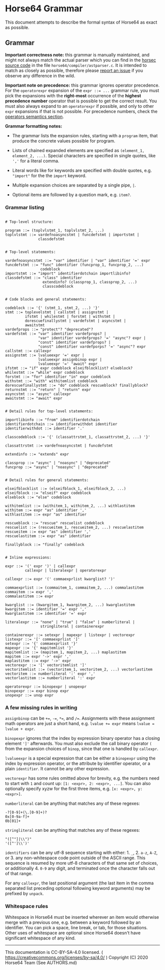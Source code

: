 
# Horse64 Grammar

This document attempts to describe the formal syntax of Horse64
as exact as possible.


## Grammar

**Important correctness note:** this grammar is manually maintained,
and might not always match the actual parser which you can find in the
[horsec source code](../Contributing.md#corehorse64org-package) in
the file `horse64/compiler/astparser.c`. It is intended to
match as closely as possible, therefore please [report an issue](
    ../Contributing.md#report-bugs
) if you observe any difference in the wild.

**Important note on precedence:** this grammar ignores operator precedence.
For the `operatorexpr` expansion of the `expr ::= ...` grammar rule,
you must pick the expansions with the **right-most** occurrence of the
**highest precedence number** operator that is possible to get the correct
result.
You must also always expand to an `operatorexpr` if possible, and only
to other `expr` expansions if that is not possible.
For precedence numbers, check the [operators semantics section](
    Horse64.md#operators
).

**Grammar formatting notes:**

- The grammar lists the expansion rules, starting with a `program`
  item, that produce the concrete values possible for program.

- Lists of chained expanded elements are specified as
  `(element_1, element_2, ...)`. Special characters are specified
  in single quotes, like `','` for a literal comma.

- Literal words like for keywords are specified with double quotes,
  e.g. `"import"` for the the `import` keyword.

- Multiple expansion choices are separated by a single pipe, `|`.

- Optional items are followed by a question mark, e.g. `item?`.

### Grammar listing

```

# Top-level structure:

program ::= (toplvlstmt_1, toplvlstmt_2, ...)
toplvlstmt ::= vardefnoasyncstmt | funcdefstmt | importstmt |
               classdefstmt


# Top-level statements:

vardefnoasyncstmt ::= "var" identifier | "var" identifier '=' expr
funcdefstmt ::= "func" identifier (funcprop_1, funcprop_2, ...)
                codeblock
importstmt ::= "import" identifierdotchain importlibinfo?
classdefstmt ::= "class" identifier
                 extendinfo? (classprop_1, classprop_2, ...)
                 classcodeblock


# Code blocks and general statements:

codeblock ::= '{' (stmt_1, stmt_2, ...) '}'
stmt ::= toplevelstmt | callstmt | assignstmt |
         ifstmt | whilestmt | forstmt | withstmt |
         dorescuefinallystmt | vardefstmt | asyncstmt |
         awaitstmt
vardefprops ::= "protect"? "deprecated"?
vardefstmt ::= "var" identifier vardefprops? |
               "var" identifier vardefprops? '=' "async"? expr |
               "const" identifier vardefprops? |
               "const" identifier vardefporps? '=' "async"? expr
callstmt ::= callexpr
assignstmt ::= lvalueexpr '=' expr |
               lvalueexpr assignbinop expr |
               lvalueexpr '=' "await" expr
ifstmt ::= "if" expr codeblock elseifblocklist? elseblock?
whilestmt ::= "while" expr codeblock
forstmt ::= "for" identifier "in" expr codeblock
withstmt ::= "with" withitemlist codeblock
dorescuefinallystmt ::= "do" codeblock rescueblock? finallyblock?
returnstmt ::= "return" | "return" expr
asyncstmt ::= "async" callexpr
awaitstmt ::= "await" expr


# Detail rules for top-level statements:

importlibinfo ::= "from" identifierdotchain
identifierdotchain ::= identifierwithdot identifier
identifierwithdot ::= identifier '.'

classcodeblock ::= '{' (classattrstmt_1, classattrstmt_2, ...) '}'

classattrstmt ::= vardefnoasyncstmt | funcdefstmt

extendinfo ::= "extends" expr

classprop ::= "async" | "noasync" | "deprecated"
funcprop ::= "async" | "noasync" | "deprecated"


# Detail rules for general statements:

elseifblocklist ::= (elseifblock_1, elseifblock_2, ...)
elseifblock ::= "elseif" expr codeblock
elseblock ::= "else" codeblock

withitemlist ::= (withitem_1, withitem_2, ...) withlastitem
withitem ::= expr "as" identifier ','
withlastitem ::= expr "as" identifier

rescueblock ::= "rescue" rescuelist codeblock
rescuelist ::= (rescueitem_1, rescueitem_2, ...) rescuelastitem
rescueitem ::= expr "as" identifier ','
rescuelastitem ::= expr "as" identifier

finallyblock ::= "finally" codeblock


# Inline expressions:

expr ::= '(' expr ')' | callexpr
         callexpr | literalexpr | operatorexpr

callexpr ::= expr '(' commaexprlist kwarglist? ')'

commaexprlist ::= (commaitem_1, commaitem_2, ...) commalastitem
commaitem ::= expr ','
commalastitem ::= expr

kwarglist ::= (kwargitem_1, kwargitem_2, ...) kwarglastitem
kwargitem ::= identifier '=' expr ','
kwarglastitem ::= identifier '=' expr

literalexpr ::= "none" | "true" | "false" | numberliteral |
                stringliteral | containerexpr

containerexpr ::= setexpr | mapexpr | listexpr | vectorexpr
listexpr ::= '[' commaexprlist ']'
setexpr ::= '{' commaexprlist '}'
mapexpr ::= '{' mapitemlist '}'
mapitemlist ::= (mapitem_1, mapitem_2, ...) maplastitem
mapitem ::= expr '->' expr ','
maplastitem ::= expr '->' expr
vectorexpr ::= '[' vectoritemlist ']'
vectoritemlist ::= (vectoritem_1, vectoritem_2, ...) vectorlastitem
vectoritem ::= numberliteral ':' expr ','
vectorlastitem ::= numberliteral ':' expr

operatorexpr ::= binopexpr | unopexpr
binopexpr ::= expr binop expr
unopexpr ::= unop expr

```

### A few missing rules in writing

`assignbinop` can be `+=`, `-=`, `*=`, and `/=`. Assignments
with these assignment math operators are just a short hand,
e.g. `lvalue += expr` means `lvalue = lvalue + expr`.

`binopexpr` ignores that the index by expression binary operator
has a closing element `']'` afterwards.
You must also exclude the call binary operator `(` from the expansion
choices of `binop`, since that one is handled by `callexpr`.

`lvalueexpr` is a special expression that can be either a `binopexpr`
using the index by expression operator, or the attribute by identifier
operator, or a plain `identifier`. It cannot be any other expression.

`vectorexpr` has some rules omitted above for brevity, e.g.
the numbers need to start with `1` and count up:
`[1: <expr>, 2: <expr>, ...]`. You can also optionally
specify xyzw for the first three items, e.g. `[x: <expr>, y: <expr>]`.

`numberliteral` can be anything that matches any of these regexes:
```
-?[0-9]+(\.[0-9]+)?
0x[0-9a-f]+
0b[01]+
```

`stringliteral` can be anything that matches any of these regexes:
```
"([^"]|\\")"
'([^']\\')'
```

`identifiers` can be any utf-8 sequence starting with
either: 1. `_`, 2. `a-z`, `A-Z`, or 3. any non-whitespace
code point outside of the ASCII range.
This sequence is resumed by more utf-8 characters of that same set of
choices, or additionally 4. `0-9` any digit, and terminated once
the character falls out of that range.

For any `callexpr`, the last positional argument (the last item
in the comma separated list preceding optional following keyword
arguments) may be prefixed by `unpack`.


### Whitespace rules

Whitespace in Horse64 must be inserted wherever
an item would otherwise merge with a previous one, e.g. between
a keyword followed by an identifier. You can pick a space,
line break, or tab, for those situations. Other uses of whitespace
are optional since Horse64 doesn't have significant whitespace of
any kind.


---
This documentation is CC-BY-SA-4.0 licensed.
( https://creativecommons.org/licenses/by-sa/4.0/ )
Copyright (C) 2020 Horse64 Team (See AUTHORS.md)
